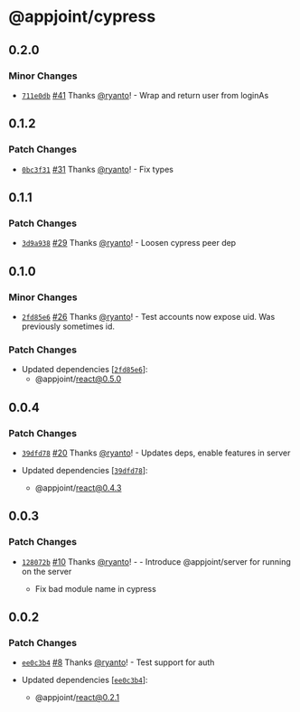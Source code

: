 # @appjoint/cypress

## 0.2.0

### Minor Changes

- [`711e0db`](https://github.com/ryanto/appjoint/commit/711e0db7c3806a22627d075e8e25d4ba5b7c48e5) [#41](https://github.com/ryanto/appjoint/pull/41) Thanks [@ryanto](https://github.com/ryanto)! - Wrap and return user from loginAs

## 0.1.2

### Patch Changes

- [`0bc3f31`](https://github.com/ryanto/appjoint/commit/0bc3f313173ec97c3fead035901cec884cd9edfa) [#31](https://github.com/ryanto/appjoint/pull/31) Thanks [@ryanto](https://github.com/ryanto)! - Fix types

## 0.1.1

### Patch Changes

- [`3d9a938`](https://github.com/ryanto/appjoint/commit/3d9a938a5a9d8cfdcc3b72ce9b39fcf167c07745) [#29](https://github.com/ryanto/appjoint/pull/29) Thanks [@ryanto](https://github.com/ryanto)! - Loosen cypress peer dep

## 0.1.0

### Minor Changes

- [`2fd85e6`](https://github.com/ryanto/appjoint/commit/2fd85e6910d46810f56db04fca509689b664ab03) [#26](https://github.com/ryanto/appjoint/pull/26) Thanks [@ryanto](https://github.com/ryanto)! - Test accounts now expose uid. Was previously sometimes id.

### Patch Changes

- Updated dependencies [[`2fd85e6`](https://github.com/ryanto/appjoint/commit/2fd85e6910d46810f56db04fca509689b664ab03)]:
  - @appjoint/react@0.5.0

## 0.0.4

### Patch Changes

- [`39dfd78`](https://github.com/ryanto/appjoint/commit/39dfd78970b1c1c6529c15a885efdc0ea117fcb7) [#20](https://github.com/ryanto/appjoint/pull/20) Thanks [@ryanto](https://github.com/ryanto)! - Updates deps, enable features in server

- Updated dependencies [[`39dfd78`](https://github.com/ryanto/appjoint/commit/39dfd78970b1c1c6529c15a885efdc0ea117fcb7)]:
  - @appjoint/react@0.4.3

## 0.0.3

### Patch Changes

- [`128072b`](https://github.com/ryanto/appjoint/commit/128072b6917bb80c1a3379f298f054f97319405b) [#10](https://github.com/ryanto/appjoint/pull/10) Thanks [@ryanto](https://github.com/ryanto)! - - Introduce @appjoint/server for running on the server

  - Fix bad module name in cypress

## 0.0.2

### Patch Changes

- [`ee0c3b4`](https://github.com/ryanto/appjoint/commit/ee0c3b410968a81107d82dda6c8368d3c43c8a10) [#8](https://github.com/ryanto/appjoint/pull/8) Thanks [@ryanto](https://github.com/ryanto)! - Test support for auth

- Updated dependencies [[`ee0c3b4`](https://github.com/ryanto/appjoint/commit/ee0c3b410968a81107d82dda6c8368d3c43c8a10)]:
  - @appjoint/react@0.2.1
